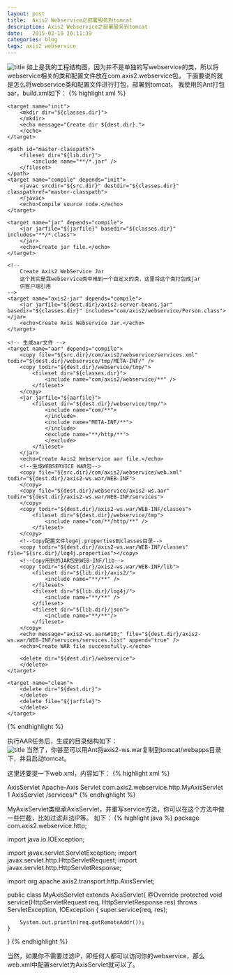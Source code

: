 ```yaml
---
layout: post
title:  Axis2 Webservice之部署服务到tomcat
description: Axis2 Webservice之部署服务到tomcat
date:   2015-02-10 20:11:39
categories: blog
tags: axis2 webservice
---
```

![title](http://d.hiphotos.bdimg.com/album/pic/item/e1fe9925bc315c607f16101a8fb1cb1348547747.jpg)
如上是我的工程结构图，因为并不是单独的写webservice的类，所以将webservice相关的类和配置文件放在com.axis2.webservice包。
下面要说的就是怎么将webservice类和配置文件进行打包，部署到tomcat。
我使用的Ant打包aar，build.xml如下：
{% highlight xml %}
<?xml version="1.0" encoding="UTF-8"?>
<project name="axis2WebService" default="aar" basedir=".">
    <property name="lib.dir" value="lib">
    </property>
    <property name="src.dir" value="src">
    </property>
    <property name="dest.dir" value="dest">
    </property>
    <property name="classes.dir" value="${dest.dir}/classes">
    </property>
    <property name="jarfile" value="${dest.dir}/helloworldAnt.jar">
    </property>
    <property name="aarfile" value="${dest.dir}/webservice/axis2-ws.aar">
    </property>
    <property name="webserviceClass" value="${classes.dir}/com/axis2/webservice/">
    </property>
 
    <target name="init">
        <mkdir dir="${classes.dir}">
        </mkdir>
        <echo message="Create dir ${dest.dir}.">
        </echo>
    </target>
 
    <path id="master-classpath">
        <fileset dir="${lib.dir}">
            <include name="**/*.jar" />
        </fileset>
    </path>
    <target name="compile" depends="init">
        <javac srcdir="${src.dir}" destdir="${classes.dir}" classpathref="master-classpath">
        </javac>
        <echo>Compile source code.</echo>
    </target>
 
    <target name="jar" depends="compile">
        <jar jarfile="${jarfile}" basedir="${classes.dir}" includes="**/*.class">
        </jar>
        <echo>Create jar file.</echo>
    </target>
     
    <!--
        Create Axis2 WebService Jar
        这个其实是我webservice类中用到一个自定义的类，这里将这个类打包成jar
        供客户端引用
    -->
    <target name="axis2-jar" depends="compile">
        <jar jarfile="${dest.dir}/axis2-server-beans.jar" basedir="${classes.dir}" includes="com/axis2/webservice/Person.class"></jar>
        <echo>Create Axis Webservice Jar.</echo>
    </target>
 
    <!-- 生成aar文件 -->
    <target name="aar" depends="compile">
        <copy file="${src.dir}/com/axis2/webservice/services.xml" todir="${dest.dir}/webservice/tmp/META-INF/" />
        <copy todir="${dest.dir}/webservice/tmp/">
            <fileset dir="${classes.dir}">
                <include name="com/axis2/webservice/**" />
            </fileset>
        </copy>
        <jar jarfile="${aarfile}">
            <fileset dir="${dest.dir}/webservice/tmp/">
                <include name="com/**">
                </include>
                <include name="META-INF/**">
                </include>
                <exclude name="**/http/**">
                </exclude>
            </fileset>
        </jar>
        <echo>Create Axis2 Webservice aar file.</echo>
        <!--生成WEBSERVICE WAR包-->
        <copy file="${src.dir}/com/axis2/webservice/web.xml" todir="${dest.dir}/axis2-ws.war/WEB-INF">
        </copy>
        <copy file="${dest.dir}/webservice/axis2-ws.aar" todir="${dest.dir}/axis2-ws.war/WEB-INF/services">
        </copy>
        <copy todir="${dest.dir}/axis2-ws.war/WEB-INF/classes">
            <fileset dir="${dest.dir}/webservice/tmp">
                <include name="com/**/http/**" />
            </fileset>
        </copy>
        <!--Copy配置文件log4j.properties到classes目录-->
        <copy todir="${dest.dir}/axis2-ws.war/WEB-INF/classes" file="${src.dir}/log4j.properties"></copy>
        <!--Copy用到的JAR包到WEB-INF/lib-->
        <copy todir="${dest.dir}/axis2-ws.war/WEB-INF/lib">
            <fileset dir="${lib.dir}/axis2/">
                <include name="**/**" />
            </fileset>
            <fileset dir="${lib.dir}/log4j/">
                <include name="**/**" />
            </fileset>
            <fileset dir="${lib.dir}/json">
                <include name="**/**"/>
            </fileset>
        </copy>
        <echo message="axis2-ws.aar&#10;" file="${dest.dir}/axis2-ws.war/WEB-INF/services/services.list" append="true" />
        <echo>Create WAR file successfully.</echo>
 
        <delete dir="${dest.dir}/webservice">
        </delete>
    </target>
 
    <target name="clean">
        <delete dir="${dest.dir}">
        </delete>
        <delete file="${jarfile}">
        </delete>
    </target>
 
</project>
{% endhighlight %}

执行AAR任务后，生成的目录结构如下：  
![title](http://h.hiphotos.bdimg.com/album/pic/item/9345d688d43f8794db2f32dbd01b0ef41ad53a76.jpg)
当然了，你甚至可以用Ant将axis2-ws.war复制到tomcat/webapps目录下，并且启动tomcat。

这里还要提一下web.xml，内容如下：
{% highlight xml %}
<?xml version="1.0" encoding="GB2312"?>
<!DOCTYPE web-app PUBLIC "-//Sun Microsystems, Inc.//DTD Web Application 2.3//EN" "http://java.sun.com/dtd/web-app_2_3.dtd">
<web-app>  
  <servlet>
    <servlet-name>AxisServlet</servlet-name>
    <display-name>Apache-Axis Servlet</display-name>       
    <servlet-class>com.axis2.webservice.http.MyAxisServlet</servlet-class>
    <load-on-startup>1</load-on-startup>
  </servlet>
  <servlet-mapping>
    <servlet-name>AxisServlet</servlet-name>
    <url-pattern>/services/*</url-pattern>
  </servlet-mapping>
</web-app>
{% endhighlight %}

MyAxisServlet类继承AxisServlet，并重写service方法，你可以在这个方法中做一些拦截，比如过滤非法IP等。
如下：
{% highlight java %}
package com.axis2.webservice.http;
 
import java.io.IOException;
 
import javax.servlet.ServletException;
import javax.servlet.http.HttpServletRequest;
import javax.servlet.http.HttpServletResponse;
 
import org.apache.axis2.transport.http.AxisServlet;
 
public class MyAxisServlet extends AxisServlet{
    @Override
    protected void service(HttpServletRequest req, HttpServletResponse res)
            throws ServletException, IOException {
        super.service(req, res);
         
        System.out.println(req.getRemoteAddr());
    }
 
}
{% endhighlight %}

当然，如果你不需要过滤IP，即任何人都可以访问你的webservice，那么web.xml中配置servlet为AxisServlet就可以了。
